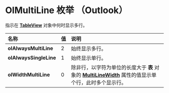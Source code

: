 
# OlMultiLine 枚举 （Outlook）

指示在  **[TableView](026e27f8-1655-060d-e8cc-87eaaf4f1510.md)** 对象中何时显示多行。



|**名称**|**值**|**说明**|
|:-----|:-----|:-----|
|**olAlwaysMultiLine**|2|始终显示多行。|
|**olAlwaysSingleLine**|1|始终显示单行。|
|**olWidthMultiLine**|0|除非行，以字符为单位的长度大于 **表** 对象的 **[MultiLineWidth](4b2a7d06-f6f7-fa9f-8957-bdc451e248e7.md)** 属性的值显示单个行，此时多个显示行。|

